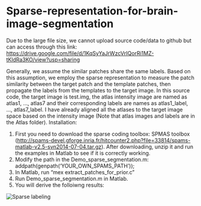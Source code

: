 # Sparse-representation-for-brain-image-segmentation
Due to the large file size, we cannot upload source code/data to github but can access through this link: https://drive.google.com/file/d/1KqSyYaJrWzcVrIQorRi1MZ-tKldRa3KO/view?usp=sharing

Generally, we assume the similar patches share the same labels. Based on this assumption, we employ the sparse representation to measure the patch similarity between the target patch and the template patches, then propagate the labels from the templates to the target image. In this source code, the target image is test.img, the atlas intensity image are named as atlas1, …, atlas7 and their corresponding labels are names as atlas1_label, …, atlas7_label. I have already aligned all the atlases to the target image space based on the intensity image (Note that atlas images and labels are in the Atlas folder). 
Installation: 
1. First you need to download the sparse coding toolbox: SPMAS toolbox (http://spams-devel.gforge.inria.fr/hitcounter2.php?file=33814/spams-matlab-v2.5-svn2014-07-04.tar.gz). After downloading, unzip it and run the examples in 
Matlab to see if it is correctly working. 
2. Modify the path in the Demo_sparse_segmentation.m: 
addpath(genpath(‘YOUR_OWN_SPAMS_PATH’)); 
3. In Matlab, run “mex extract_patches_for_prior.c” 
4. Run Demo_sparse_segmentation.m in Matlab. 
5. You will derive the folloiwng results:

![Sparse labeling](https://user-images.githubusercontent.com/64495436/210385040-1aae64a8-2a74-4f71-a364-6f844d14495a.jpg)

